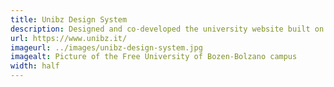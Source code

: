 ```yaml
---
title: Unibz Design System
description: Designed and co-developed the university website built on a custom WYSIWYG editor where faculty staff can autonomously compose and publish web pages for a total of 5 schools 49 curricula and counting.
url: https://www.unibz.it/
imageurl: ../images/unibz-design-system.jpg
imagealt: Picture of the Free University of Bozen-Bolzano campus
width: half
---
```


